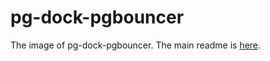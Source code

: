 # pg-dock-pgbouncer

The image of pg-dock-pgbouncer.
The main readme is [here](https://github.com/xcrezd/pg-dock-utils).